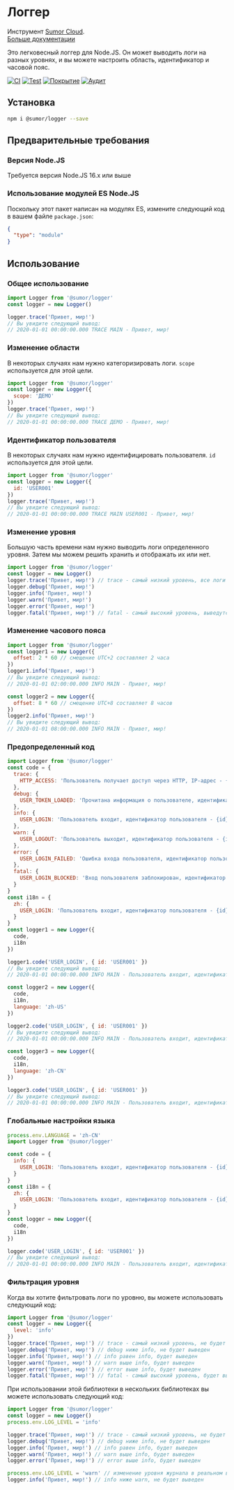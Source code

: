 # Логгер

Инструмент [Sumor Cloud](https://sumor.cloud).  
[Больше документации](https://sumor.cloud/logger)

Это легковесный логгер для Node.JS.
Он может выводить логи на разных уровнях, и вы можете настроить область, идентификатор и часовой пояс.

[![CI](https://github.com/sumor-cloud/logger/actions/workflows/ci.yml/badge.svg)](https://github.com/sumor-cloud/logger/actions/workflows/ci.yml)
[![Test](https://github.com/sumor-cloud/logger/actions/workflows/ut.yml/badge.svg)](https://github.com/sumor-cloud/logger/actions/workflows/ut.yml)
[![Покрытие](https://github.com/sumor-cloud/logger/actions/workflows/coverage.yml/badge.svg)](https://github.com/sumor-cloud/logger/actions/workflows/coverage.yml)
[![Аудит](https://github.com/sumor-cloud/logger/actions/workflows/audit.yml/badge.svg)](https://github.com/sumor-cloud/logger/actions/workflows/audit.yml)

## Установка

```bash
npm i @sumor/logger --save
```

## Предварительные требования

### Версия Node.JS

Требуется версия Node.JS 16.x или выше

### Использование модулей ES Node.JS

Поскольку этот пакет написан на модулях ES, измените следующий код в вашем файле `package.json`:

```json
{
  "type": "module"
}
```

## Использование

### Общее использование

```js
import Logger from '@sumor/logger'
const logger = new Logger()

logger.trace('Привет, мир!')
// Вы увидите следующий вывод:
// 2020-01-01 00:00:00.000 TRACE MAIN - Привет, мир!
```

### Изменение области

В некоторых случаях нам нужно категоризировать логи. `scope` используется для этой цели.

```js
import Logger from '@sumor/logger'
const logger = new Logger({
  scope: 'ДЕМО'
})
logger.trace('Привет, мир!')
// Вы увидите следующий вывод:
// 2020-01-01 00:00:00.000 TRACE ДЕМО - Привет, мир!
```

### Идентификатор пользователя

В некоторых случаях нам нужно идентифицировать пользователя. `id` используется для этой цели.

```js
import Logger from '@sumor/logger'
const logger = new Logger({
  id: 'USER001'
})
logger.trace('Привет, мир!')
// Вы увидите следующий вывод:
// 2020-01-01 00:00:00.000 TRACE MAIN USER001 - Привет, мир!
```

### Изменение уровня

Большую часть времени нам нужно выводить логи определенного уровня. Затем мы можем решить хранить и отображать их или нет.

```js
import Logger from '@sumor/logger'
const logger = new Logger()
logger.trace('Привет, мир!') // trace - самый низкий уровень, все логи будут выведены
logger.debug('Привет, мир!')
logger.info('Привет, мир!')
logger.warn('Привет, мир!')
logger.error('Привет, мир!')
logger.fatal('Привет, мир!') // fatal - самый высокий уровень, выведутся только критические ошибки
```

### Изменение часового пояса

```js
import Logger from '@sumor/logger'
const logger1 = new Logger({
  offset: 2 * 60 // смещение UTC+2 составляет 2 часа
})
logger1.info('Привет, мир!')
// Вы увидите следующий вывод:
// 2020-01-01 02:00:00.000 INFO MAIN - Привет, мир!

const logger2 = new Logger({
  offset: 8 * 60 // смещение UTC+8 составляет 8 часов
})
logger2.info('Привет, мир!')
// Вы увидите следующий вывод:
// 2020-01-01 08:00:00.000 INFO MAIN - Привет, мир!
```

### Предопределенный код

```js
import Logger from '@sumor/logger'
const code = {
  trace: {
    HTTP_ACCESS: 'Пользователь получает доступ через HTTP, IP-адрес - {ip}'
  },
  debug: {
    USER_TOKEN_LOADED: 'Прочитана информация о пользователе, идентификатор пользователя - {id}'
  },
  info: {
    USER_LOGIN: 'Пользователь входит, идентификатор пользователя - {id}'
  },
  warn: {
    USER_LOGOUT: 'Пользователь выходит, идентификатор пользователя - {id}'
  },
  error: {
    USER_LOGIN_FAILED: 'Ошибка входа пользователя, идентификатор пользователя - {id}'
  },
  fatal: {
    USER_LOGIN_BLOCKED: 'Вход пользователя заблокирован, идентификатор пользователя - {id}'
  }
}
const i18n = {
  zh: {
    USER_LOGIN: 'Пользователь входит, идентификатор пользователя - {id}'
  }
}
const logger1 = new Logger({
  code,
  i18n
})

logger1.code('USER_LOGIN', { id: 'USER001' })
// Вы увидите следующий вывод:
// 2020-01-01 00:00:00.000 INFO MAIN - Пользователь входит, идентификатор пользователя - USER001

const logger2 = new Logger({
  code,
  i18n,
  language: 'zh-US'
})

logger2.code('USER_LOGIN', { id: 'USER001' })
// Вы увидите следующий вывод:
// 2020-01-01 00:00:00.000 INFO MAIN - Пользователь входит, идентификатор пользователя - USER001

const logger3 = new Logger({
  code,
  i18n,
  language: 'zh-CN'
})

logger3.code('USER_LOGIN', { id: 'USER001' })
// Вы увидите следующий вывод:
// 2020-01-01 00:00:00.000 INFO MAIN - Пользователь входит, идентификатор пользователя - USER001
```

### Глобальные настройки языка

```js
process.env.LANGUAGE = 'zh-CN'
import Logger from '@sumor/logger'

const code = {
  info: {
    USER_LOGIN: 'Пользователь входит, идентификатор пользователя - {id}'
  }
}
const i18n = {
  zh: {
    USER_LOGIN: 'Пользователь входит, идентификатор пользователя - {id}'
  }
}
const logger = new Logger({
  code,
  i18n
})

logger.code('USER_LOGIN', { id: 'USER001' })
// Вы увидите следующий вывод:
// 2020-01-01 00:00:00.000 INFO MAIN - Пользователь входит, идентификатор пользователя - USER001
```

### Фильтрация уровня

Когда вы хотите фильтровать логи по уровню, вы можете использовать следующий код:

```js
import Logger from '@sumor/logger'
const logger = new Logger({
  level: 'info'
})
logger.trace('Привет, мир!') // trace - самый низкий уровень, не будет выведен
logger.debug('Привет, мир!') // debug ниже info, не будет выведен
logger.info('Привет, мир!') // info равен info, будет выведен
logger.warn('Привет, мир!') // warn выше info, будет выведен
logger.error('Привет, мир!') // error выше info, будет выведен
logger.fatal('Привет, мир!') // fatal - самый высокий уровень, будет выведен
```

При использовании этой библиотеки в нескольких библиотеках вы можете использовать следующий код:

```js
import Logger from '@sumor/logger'
const logger = new Logger()
process.env.LOG_LEVEL = 'info'

logger.trace('Привет, мир!') // trace - самый низкий уровень, не будет выведен
logger.debug('Привет, мир!') // debug ниже info, не будет выведен
logger.info('Привет, мир!') // info равен info, будет выведен
logger.warn('Привет, мир!') // warn выше info, будет выведен
logger.error('Привет, мир!') // error выше info, будет выведен

process.env.LOG_LEVEL = 'warn' // изменение уровня журнала в реальном времени
logger.info('Привет, мир!') // info ниже warn, не будет выведен
```